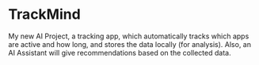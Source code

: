 # TrackMind
My new AI Project, a tracking app, which automatically tracks which apps are active and how long, and stores the data locally (for analysis). Also, an AI Assistant will give recommendations based on the collected data.
